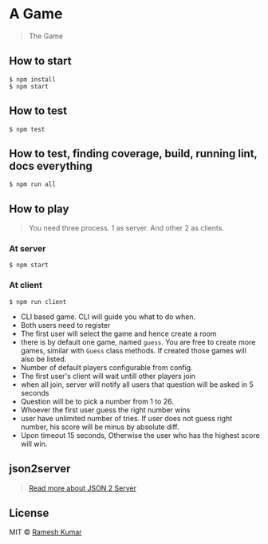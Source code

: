 # A Game
> The Game

## How to start
```
$ npm install
$ npm start
```

## How to test
```
$ npm test
```

## How to test, finding coverage, build, running lint, docs everything
```
$ npm run all
```

## How to play
> You need three process. 1 as server. And other 2 as clients.

### At server
```
$ npm start
```
### At client
```
$ npm run client
```

* CLI based game. CLI will guide you what to do when.
* Both users need to register
* The first user will select the game and hence create a room
* there is by default one game, named `guess`. You are free to create more games, similar with `Guess` class methods. If created those games will also be listed.
* Number of default players configurable from config.
* The first user's client will wait untill other players join
* when all join, server will notify all users that question will be asked in 5 seconds
* Question will be to pick a number from 1 to 26.
* Whoever the first user guess the right number wins
* user have unlimited number of tries. If user does not guess right number, his score will be minus by absolute diff.
* Upon timeout 15 seconds, Otherwise the user who has the highest score will win.

## json2server
> [Read more about JSON 2 Server](https://github.com/codeofnode/json2server)

## License
MIT © [Ramesh Kumar](codeofnode-at-the-rate-gmail-dot-com)
